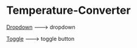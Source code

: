 # Temperature-Converter

[Dropdown](https://temperatureconverter6.netlify.app/)  ---> dropdown

[Toggle](https://temperatureconverter6.netlify.app/second)  ---> toggle button
